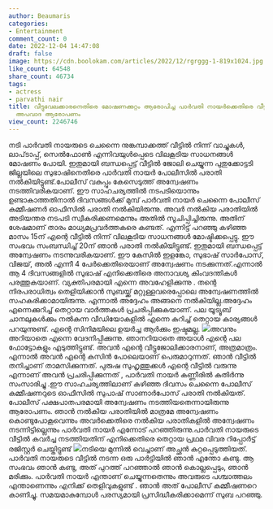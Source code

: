 ```yaml
---
author: Beaumaris
categories:
- Entertainment
comment_count: 0
date: 2022-12-04 14:47:08
draft: false
image: https://cdn.boolokam.com/articles/2022/12/rgrggg-1-819x1024.jpg
like_count: 64548
share_count: 46734
tags:
- actress
- parvathi nair
title: വീട്ടുവേലക്കാരനെതിരെ മോഷണക്കുറ്റം ആരോപിച്ച പാർവതി നായർക്കെതിരെ വീട്ടുവേലക്കാരന്റെ
  അപവാദ ആരോപണം
view_count: 2246746
---
```


നടി പാർവതി നായരുടെ ചെന്നൈ നുങ്കമ്പാക്കത്ത് വീട്ടിൽ നിന്ന് വാച്ചുകൾ, ലാപ്‌ടാപ്പ്, സെൽഫോൺ എന്നിവയുൾപ്പെടെ വിലകൂടിയ സാധനങ്ങൾ മോഷണം പോയി. ഇതുമായി ബന്ധപ്പെട്ട് വീട്ടിൽ ജോലി ചെയ്യുന്ന പുതുക്കോട്ടടി ജില്ലയിലെ സുഭാഷിനെതിരെ പാർവതി നായർ പോലീസിൽ പരാതി നൽകിയിട്ടുണ്ട്.പോലീസ് വകുപ്പും കേസെടുത്ത് അന്വേഷണം നടത്തിവരികയാണ്. ഈ സാഹചര്യത്തിൽ നടപടിയൊന്നും ഉണ്ടാകാത്തതിനാൽ ദിവസങ്ങൾക്ക് മുമ്പ് പാർവതി നായർ ചെന്നൈ പോലീസ് കമ്മീഷണർ ഓഫീസിൽ പരാതി നൽകിയിരുന്നു. അവർ നൽകിയ പരാതിയിൽ അടിയന്തര നടപടി സ്വീകരിക്കണമെന്നും അതിൽ സൂചിപ്പിച്ചിരുന്നു. അതിന് ശേഷമാണ് താരം മാധ്യമപ്രവർത്തകരെ കണ്ടത്. എന്നിട്ട് പറഞ്ഞു കഴിഞ്ഞ മാസം 15ന് എന്റെ വീട്ടിൽ നിന്ന് വിലകൂടിയ സാധനങ്ങൾ മോഷ്ടിക്കപ്പെട്ടു. ഈ സംഭവം സംബന്ധിച്ച് 20ന് ഞാൻ പരാതി നൽകിയിട്ടുണ്ട്. ഇതുമായി ബന്ധപ്പെട്ട് അന്വേഷണം നടന്നുവരികയാണ്. ഈ കേസിൽ ഇളങ്കോ, സുഭാഷ് സാർപോസ്, വിജയ്, അൽ എന്നീ 4 പേർക്കെതിരെയാണ് അന്വേഷണം നടക്കുന്നത്.എന്നാൽ ആ 4 ദിവസങ്ങളിൽ സുഭാഷ് എനിക്കെതിരെ അനാവശ്യ കിംവദന്തികൾ പരത്തുകയാണ്. വ്യക്തിപരമായി എന്നെ അവഹേളിക്കുന്നു . തന്റെ നിരപരാധിത്വം തെളിയിക്കാൻ സുബയ്ക്ക് മറ്റുള്ളവരെപ്പോലെ അന്വേഷണത്തിൽ സഹകരിക്കാമായിരുന്നു. എന്നാൽ അദ്ദേഹം അങ്ങനെ നൽകിയില്ല.അദ്ദേഹം എന്നെക്കുറിച്ച് തെറ്റായ വാർത്തകൾ പ്രചരിപ്പിക്കുകയാണ്. പല യൂട്യൂബ് ചാനലുകൾക്കും നൽകുന്ന വീഡിയോകളിൽ എന്നെ കുറിച്ച് തെറ്റായ കാര്യങ്ങൾ പറയുന്നുണ്ട്. എന്റെ സിനിമയിലെ ഉയർച്ച ആർക്കും ഇഷ്ടമല്ല. ![](https://cdn.boolokam.com/articles/2022/12/rgrggg-1-819x1024.jpg)അവനും അറിയാതെ എന്നെ വേദനിപ്പിക്കുന്നു. ഞാനറിയാതെ അയാൾ എന്റെ പല ഫോട്ടോകളും എടുത്തിട്ടുണ്ട്. അവൻ എന്റെ വീട്ടുജോലിക്കാരനാണ്, അത്രമാത്രം. എന്നാൽ അവൻ എന്റെ കസിൻ പോലെയാണ് പെരുമാറുന്നത്. ഞാൻ വീട്ടിൽ തനിച്ചാണ് താമസിക്കുന്നത്. പുരുഷ സുഹൃത്തുക്കൾ എന്റെ വീട്ടിൽ വരുന്നു എന്നാണ് അവൻ പ്രചരിപ്പിക്കുന്നത് , പാർവതി നായർ കണ്ണീരിൽ കുതിർന്നു സംസാരിച്ചു .ഈ സാഹചര്യത്തിലാണ് കഴിഞ്ഞ ദിവസം ചെന്നൈ പോലീസ് കമ്മീഷണറുടെ ഓഫീസിൽ സുപാഷ് സാണാർപോസ് പരാതി നൽകിയത്. പോലീസ് പക്ഷപാതപരമായി അന്വേഷണം നടത്തിയതെന്നായിരുന്നു ആരോപണം. ഞാൻ നൽകിയ പരാതിയിൽ മാത്രമേ അന്വേഷണം കൊണ്ടുപോകൂവെന്നും അവർക്കെതിരെ നൽകിയ പരാതികളിൽ അന്വേഷണം നടന്നിട്ടില്ലെന്നും പാർവതി നായർ എന്നോട് പറഞ്ഞിരുന്നു.പാർവതി നായരുടെ വീട്ടിൽ കവർച്ച നടത്തിയതിന് എനിക്കെതിരെ തെറ്റായ പ്രഥമ വിവര റിപ്പോർട്ട് രജിസ്റ്റർ ചെയ്തിട്ടുണ്ട് ![](https://cdn.boolokam.com/articles/2022/12/qqddd-1024x1024.jpg)നടിയെ മുന്നിൽ വെച്ചാണ് അച്ഛൻ കുറ്റപ്പെടുത്തിയത്. പാർവതി നായരുടെ വീട്ടിൽ നടന്ന ഒരു പാർട്ടിയിൽ ഞാൻ എന്തോ കണ്ടു. ആ സംഭവം ഞാൻ കണ്ടു, അത് പുറത്ത് പറഞ്ഞാൽ ഞാൻ കൊല്ലപ്പെടും, ഞാൻ മരിക്കും. പാർവതി നായർ എന്താണ് ചെയ്യുന്നതെന്നും അവരുടെ പശ്ചാത്തലം എന്താണെന്നും എനിക്ക് തെളിവുകളുണ്ട് . ഞാൻ അത് പോലീസ് കമ്മീഷണറെ കാണിച്ചു. സമയമാകുമ്പോൾ പരസ്യമായി പ്രസിദ്ധീകരിക്കാമെന്ന് സുബ പറഞ്ഞു. &nbsp; &nbsp;